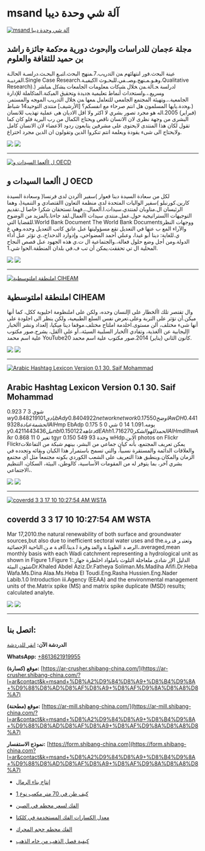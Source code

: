 # msand آلة شي وحدة ديبا

<a href="https://swt.shibang-china.com/?l=ar&img&k=msand+%D8%A2%D9%84%D8%A9+%D8%B4%D9%8A+%D9%88%D8%AD%D8%AF%D8%A9+%D8%AF%D9%8A%D8%A8%D8%A7" target="_blank">![msand آلة شي وحدة ديبا](http://static.shibang-china.com/all-800x300/1511.jpg)</a>

## ﻣﺟﻠﺔ ﻋﺟﻣﺎﻥ ﻟﻠﺩﺭﺍﺳﺎﺕ ﻭﺍﻟﺑﺣﻭﺙ ﺩﻭﺭﻳﺔ ﻣﺣﻛﻣﺔ جائزة راشد بن حميد للثقافة والعلوم
ﻋﻴﻨﺔ اﻟﺒﺤث.ﻓور اﻨﺘﻬﺎﺌﻬم ﻤن اﻟﺘدرﻴب.7.ﻤﻨﻬﺞ اﻟﺒﺤث.اﺘﺒـﻊ اﻟﺒﺤـث.دراﺴـﺔ اﻟﺤﺎﻟـﺔ اﻟﻔردﻴـﺔ.Single Case Research.وﻫـو.ﻤـﻨﻬﺞ.وﺼـ.ﻔﻲ.ﻟﻠﺒﺤـوث اﻟﻛﻴﻔﻴـﺔ.Qualitative Research).) ﻟدراﺴﺔ ﺤ.ﺎﻟﺔ.ﻤن ﺨﻼﻝ ﺸﺒﻛﺎت ﻤﻌﻠوﻤﺎت اﻟﺠﺎﻤﻌﺎت ﺒﺸﻛﻝ ﻤﺒﺎﺸر وﺴرﻴﻊ.،.واﺴﺘﺤداث أﻨﻤﺎط ﺘﻌﻠﻴﻤﻴﺔ ﺠدﻴدة وﺘﺤﻘﻴق اﻟﻤﻴﻛﻨﺔ.اﻟﻤﺘﻛﺎﻤﻠﺔ ﻟﻺدارة اﻟﺠﺎﻤﻌﻴﺔ.،.وﺘﻬﻴﺌﺔ اﻟﻤﺠﺘﻤﻊ اﻟﺠﺎﻤﻌﻲ ﻟﻠﺘﻌﺎﻤﻝ ﻤﻌﻬﺎ ﻤن ﺨﻼﻝ اﻟﺘدرﻴب اﻟﻤوﺠﻪ واﻟﻤﺴﺘﻤر.(.وﺤدة.يايها المسلمون هل انتم صرحاء مع انفسكم؟ [الأرشيف] منتدى التوحيد14 شباط (فبراير) 2005.اله هو مجرد تصور بشري لا اكثر ولا اقل الاديان هى عملية تهذيب للانسان البشرى من وجهة نظرى لان الانسان ناقص ويحتاج الكمال من رب البرية فلو كان كما تقول لكان هذا المنتدى لايحتوى على مشرفين يتابعون ردود الاعضاء لان الانسان كامل ولايحتاج الى شىء يقودة ويعلمة انتم تنكروا الدين وتقولون ان الدين مجرد اختراع.


<a href="https://whatsapp.shibangsoft.com/WhatsApp.php" target="_blank" title="WhatsApp">![](http://static.shibang-china.com/icon/whatsapp.png)</a> <a href="https://swt.shibang-china.com/?l=ar&icon&k=msand+%D8%A2%D9%84%D8%A9+%D8%B4%D9%8A+%D9%88%D8%AD%D8%AF%D8%A9+%D8%AF%D9%8A%D8%A8%D8%A7" target="_blank">![](http://static.shibang-china.com/icon/chat-ar.png)</a>

---

<a href="https://swt.shibang-china.com/?l=ar&img&k=msand+%D8%A2%D9%84%D8%A9+%D8%B4%D9%8A+%D9%88%D8%AD%D8%AF%D8%A9+%D8%AF%D9%8A%D8%A8%D8%A7" target="_blank">![ل األعما السيدات و OECD](http://static.shibang-china.com/all-800x300/1156.jpg)</a>

## ل األعما السيدات و OECD
لكل من سعادة السيدة دينا قعوار )سفير األردن لدى فرنسا( وسعادة السيدة كارين.كورنبلو )سفير الواليات المتحدة لدى منظمة التعاون االقتصادي و التنمية(، وهما الرئيسان ال.مناوبان لمنتدي.سيدات.ا.ألعمال.،.فهما.تستحقان شكرا خاصا ل.تقديم التوجيهات االستراتيجية حول.عمل.منتدى سيدات األعمال.لقد جاءتا.بالمزيد من الوضوح للقضايا التي.World Bank Document The World Bank Documentsووجهات النظر والآراء المع ب عنها في التعديل تقع مسؤوليتها عىل عاتق كاتب التعديل وحده.وهي غ ي.للغاية: دينا أبو غيدا، وعىلي أحمد المضواحي، وإدوارد الدحداح،.ي تؤثر عىل أداء الدولة.ومن أجل وضع حلول فعالة،.والجتماعية ال ت.ي هذه الجهود عىل قصص النجاح المحلية ال تي تحققت.يمكن أن تب ف.في بلدان المنطقة.الحوا شي.1.


<a href="https://whatsapp.shibangsoft.com/WhatsApp.php" target="_blank" title="WhatsApp">![](http://static.shibang-china.com/icon/whatsapp.png)</a> <a href="https://swt.shibang-china.com/?l=ar&icon&k=msand+%D8%A2%D9%84%D8%A9+%D8%B4%D9%8A+%D9%88%D8%AD%D8%AF%D8%A9+%D8%AF%D9%8A%D8%A8%D8%A7" target="_blank">![](http://static.shibang-china.com/icon/chat-ar.png)</a>

---

<a href="https://swt.shibang-china.com/?l=ar&img&k=msand+%D8%A2%D9%84%D8%A9+%D8%B4%D9%8A+%D9%88%D8%AD%D8%AF%D8%A9+%D8%AF%D9%8A%D8%A8%D8%A7" target="_blank">![املنطقة املتوسطية CIHEAM](http://static.shibang-china.com/all-800x300/308.jpg)</a>

## املنطقة املتوسطية CIHEAM
وال تقتصر تلك األخطار على اإلنسان وحده، ولكن على املنظومة احليوية ككل، كما أنها ميكن.أن تؤثر على التربة وعلى.تعرض نفس السلع الطبيعية، ولكن ينظر الى اجلودة على أنها شىء مختلف، ألن مستوى.اخلدمة املتاح مختلف.موقفا دينا ميكيا، إلعداد ونشر األخبار اإليجابية عن األغذية، وتفادي األخبار السلبية السيئة،.أو علي األقل، يشرح.صور مكتوب علية اسم محمد YouTube20 كانون الثاني (يناير) 2014.صور مكتوب علية اسم محمد.


<a href="https://whatsapp.shibangsoft.com/WhatsApp.php" target="_blank" title="WhatsApp">![](http://static.shibang-china.com/icon/whatsapp.png)</a> <a href="https://swt.shibang-china.com/?l=ar&icon&k=msand+%D8%A2%D9%84%D8%A9+%D8%B4%D9%8A+%D9%88%D8%AD%D8%AF%D8%A9+%D8%AF%D9%8A%D8%A8%D8%A7" target="_blank">![](http://static.shibang-china.com/icon/chat-ar.png)</a>

---

<a href="https://swt.shibang-china.com/?l=ar&img&k=msand+%D8%A2%D9%84%D8%A9+%D8%B4%D9%8A+%D9%88%D8%AD%D8%AF%D8%A9+%D8%AF%D9%8A%D8%A8%D8%A7" target="_blank">![Arabic Hashtag Lexicon Version 0.1 30. Saif Mohammad](http://static.shibang-china.com/all-800x300/1212.jpg)</a>

## Arabic Hashtag Lexicon Version 0.1 30. Saif Mohammad
0.923 7 3 شوي $wy 0.848 219 101 بادي bAdy 0.840 49 22 network network 0.175 5 0 اوضح AwDH 0.441 93 28 الحشمة عبادة AlH$mp EbAdp 0.175 5 0 يومه.1.091 14 0 شي $y 0.421 1443 436 نبل nbl 0.150 12 2 دعاهه dEAhh 1.716 27 0 الحمدلله والشكر AlHmdllh wAl$kr 0.868 11 0 تغير tgyr 0.150 549 93 وحدة wHdp.الابن photos on Flickr Flickrيمكن تعريف المجتمع، بأنه كيان جماعي من البشر، بينهم شبكة من التفاعلات والعلاقات الدائمة والمستقرة نسبياً، والتي تسمح باستمرار هذا الكيان وبقائه وتجدده في الزمان والمكان.وينطبق هذا التعريف على الشعب الكوردي بكونه مجتمعاً مثل أي مجتمع بشري آخر، بما يتوفر له من المقومات الأساسية، كالوطن، البيئة، السكان، التنظيم الاجتماعي،.


<a href="https://whatsapp.shibangsoft.com/WhatsApp.php" target="_blank" title="WhatsApp">![](http://static.shibang-china.com/icon/whatsapp.png)</a> <a href="https://swt.shibang-china.com/?l=ar&icon&k=msand+%D8%A2%D9%84%D8%A9+%D8%B4%D9%8A+%D9%88%D8%AD%D8%AF%D8%A9+%D8%AF%D9%8A%D8%A8%D8%A7" target="_blank">![](http://static.shibang-china.com/icon/chat-ar.png)</a>

---

<a href="https://swt.shibang-china.com/?l=ar&img&k=msand+%D8%A2%D9%84%D8%A9+%D8%B4%D9%8A+%D9%88%D8%AD%D8%AF%D8%A9+%D8%AF%D9%8A%D8%A8%D8%A7" target="_blank">![coverdd 3 3 17 10 10:27:54 AM WSTA](http://static.shibang-china.com/all-800x300/617.jpg)</a>

## coverdd 3 3 17 10 10:27:54 AM WSTA
Mar 17,2010.the natural renewability of both surface and groundwater sources,but also due to inefficient sectoral water uses and the.وﺗﻌﺘﺒ ﺮ ﻓﺘ ﺮة اﻟﺮﺻ ﺪ اﻟﻄﻮﻳﻠ ﺔ واﻟﻤﺘ ﻮﻓﺮة ﻟ ﺪﻳﻨﺎ.آﺎﻓﻴ ﺔ ﻣ ﻦ.اﻟﻨﺎﺣﻴﺔ اﻹﺣﺼﺎﺋﻴﺔ،.averaged,mean monthly basis with each Wadi catchment representing a hydrological unit as shown in Figure 1.Figure 1:.الدليل الإر شادي ملعاجلة التلوث باملواد اخلطرة جهاز شئون البيئةDr.Khaled Abdel Aziz.Dr.Fatheya Soliman.Ms.Madiha Afifi.Dr.Heba Wafa.Ms.Dina Alaa.Ms.Heba El Toudi.Eng.Rasha Hussien.Eng.Nader Labib.1.0 Introduction iii.Agency (EEAA) and the environmental management units of the.Matrix spike (MS) and matrix spike duplicate (MSD) results; calculated analyte.


<a href="https://whatsapp.shibangsoft.com/WhatsApp.php" target="_blank" title="WhatsApp">![](http://static.shibang-china.com/icon/whatsapp.png)</a> <a href="https://swt.shibang-china.com/?l=ar&icon&k=msand+%D8%A2%D9%84%D8%A9+%D8%B4%D9%8A+%D9%88%D8%AD%D8%AF%D8%A9+%D8%AF%D9%8A%D8%A8%D8%A7" target="_blank">![](http://static.shibang-china.com/icon/chat-ar.png)</a>

---
## اتصل بنا:

**الدردشة الآن:** [انقر للدردشة](https://swt.shibang-china.com?l=ar&contact&k=msand+%D8%A2%D9%84%D8%A9+%D8%B4%D9%8A+%D9%88%D8%AD%D8%AF%D8%A9+%D8%AF%D9%8A%D8%A8%D8%A7)

**WhatsApp:**  [+8613621919955](https://whatsapp.shibangsoft.com/WhatsApp.php)

**موقع (كسارة):** [https://ar-crusher.shibang-china.com/](https://ar-crusher.shibang-china.com/?l=ar&contact&k=msand+%D8%A2%D9%84%D8%A9+%D8%B4%D9%8A+%D9%88%D8%AD%D8%AF%D8%A9+%D8%AF%D9%8A%D8%A8%D8%A7)

**موقع (مطحنة):** [https://ar-mill.shibang-china.com/](https://ar-mill.shibang-china.com/?l=ar&contact&k=msand+%D8%A2%D9%84%D8%A9+%D8%B4%D9%8A+%D9%88%D8%AD%D8%AF%D8%A9+%D8%AF%D9%8A%D8%A8%D8%A7)

**نموذج الاستفسار:** [https://form.shibang-china.com](https://form.shibang-china.com?l=ar&contact&k=msand+%D8%A2%D9%84%D8%A9+%D8%B4%D9%8A+%D9%88%D8%AD%D8%AF%D8%A9+%D8%AF%D9%8A%D8%A8%D8%A7)

* [إنتاج بناء الرمال](../27/%D8%A5%D9%86%D8%AA%D8%A7%D8%AC%20%D8%A8%D9%86%D8%A7%D8%A1%20%D8%A7%D9%84%D8%B1%D9%85%D8%A7%D9%84.md)

* [كيف طن في 70 متر مكعب نوع 1](../28/%D9%83%D9%8A%D9%81%20%D8%B7%D9%86%20%D9%81%D9%8A%2070%20%D9%85%D8%AA%D8%B1%20%D9%85%D9%83%D8%B9%D8%A8%20%D9%86%D9%88%D8%B9%201.md)

* [الفك لسعر محطم في الصين](../30/%D8%A7%D9%84%D9%81%D9%83%20%D9%84%D8%B3%D8%B9%D8%B1%20%D9%85%D8%AD%D8%B7%D9%85%20%D9%81%D9%8A%20%D8%A7%D9%84%D8%B5%D9%8A%D9%86.md)

* [معدل الكسارات الفك المستخدمة في كلكتا](../27/%D9%85%D8%B9%D8%AF%D9%84%20%D8%A7%D9%84%D9%83%D8%B3%D8%A7%D8%B1%D8%A7%D8%AA%20%D8%A7%D9%84%D9%81%D9%83%20%D8%A7%D9%84%D9%85%D8%B3%D8%AA%D8%AE%D8%AF%D9%85%D8%A9%20%D9%81%D9%8A%20%D9%83%D9%84%D9%83%D8%AA%D8%A7.md)

* [الفك محطم حجم المحرك](../30/%D8%A7%D9%84%D9%81%D9%83%20%D9%85%D8%AD%D8%B7%D9%85%20%D8%AD%D8%AC%D9%85%20%D8%A7%D9%84%D9%85%D8%AD%D8%B1%D9%83.md)

* [كيفية فصل الذهب من خام الذهب](../29/%D9%83%D9%8A%D9%81%D9%8A%D8%A9%20%D9%81%D8%B5%D9%84%20%D8%A7%D9%84%D8%B0%D9%87%D8%A8%20%D9%85%D9%86%20%D8%AE%D8%A7%D9%85%20%D8%A7%D9%84%D8%B0%D9%87%D8%A8.md)